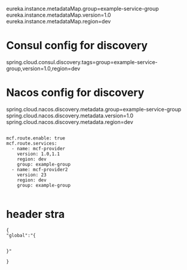 eureka.instance.metadataMap.group=example-service-group
eureka.instance.metadataMap.version=1.0
eureka.instance.metadataMap.region=dev

# Consul config for discovery
spring.cloud.consul.discovery.tags=group=example-service-group,version=1.0,region=dev



# Nacos config for discovery
spring.cloud.nacos.discovery.metadata.group=example-service-group
spring.cloud.nacos.discovery.metadata.version=1.0
spring.cloud.nacos.discovery.metadata.region=dev

```text

mcf.route.enable: true
mcf.route.services:
  - name: mcf-provider
    version: 1.0,1.1
    region: dev
    group: example-group
  - name: mcf-provider2
    version: 23
    region: dev
    group: example-group
    
```

# header stra

```
{
"global":"{


}"

}


```


```


```